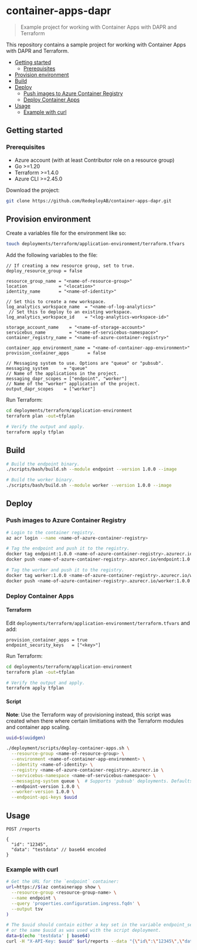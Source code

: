 # container-apps-dapr

> Example project for working with Container Apps with DAPR and Terraform

This repository contains a sample project for working with Container Apps with DAPR and Terraform.

* [Getting started](#getting-started)
  * [Prerequisites](#prerequisites)
* [Provision environment](#provision-environment)
* [Build](#build)
* [Deploy](#deploy)
  * [Push images to Azure Container Registry](#push-images-to-azure-container-registry)
  * [Deploy Container Apps](#deploy-container-apps)
* [Usage](#usage)
  * [Example with curl](#example-with-curl)


## Getting started

### Prerequisites

* Azure account (with at least Contributor role on a resource group)
* Go >=1.20
* Terraform >=1.4.0
* Azure CLI >=2.45.0

Download the project:

```sh
git clone https://github.com/RedeployAB/container-apps-dapr.git
```

## Provision environment

Create a variables file for the environment like so:

```sh
touch deployments/terraform/application-environment/terraform.tfvars
```

Add the following variables to the file:

```hcl
// If creating a new resource group, set to true.
deploy_resource_group = false

resource_group_name = "<name-of-resource-group>"
location            = "<location>"
identity_name       = "<name-of-identity>"

// Set this to create a new workspace.
log_analytics_workspace_name  = "<name-of-log-analytics>"
 // Set this to deploy to an existing workspace.
log_analytics_workspace_id    = "<log-analytics-workspace-id>"

storage_account_name    = "<name-of-storage-account>"
servicebus_name         = "<name-of-servicebus-namespace>"
container_registry_name = "<name-of-azure-container-registry>"

container_app_environment_name = "<name-of-container-app-environment>"
provision_container_apps       = false

// Messaging system to use. Options are "queue" or "pubsub".
messaging_system      = "queue"
// Name of the applications in the project.
messaging_dapr_scopes = ["endpoint", "worker"]
// Name of the "worker" application of the project.
output_dapr_scopes    = ["worker"]
```

Run Terraform:

```sh
cd deployments/terraform/application-environment
terraform plan -out=tfplan

# Verify the output and apply.
terraform apply tfplan
```

## Build

```sh
# Build the endpoint binary.
./scripts/bash/build.sh --module endpoint --version 1.0.0 --image

# Build the worker binary.
./scripts/bash/build.sh --module worker --version 1.0.0 --image
```

## Deploy

### Push images to Azure Container Registry

```sh
# Login to the container registry.
az acr login --name <name-of-azure-container-registry>

# Tag the endpoint and push it to the registry.
docker tag endpoint:1.0.0 <name-of-azure-container-registry>.azurecr.io/endpoint:1.0.0
docker push <name-of-azure-container-registry>.azurecr.io/endpoint:1.0.0

# Tag the worker and push it to the registry.
docker tag worker:1.0.0 <name-of-azure-container-registry>.azurecr.io/worker:1.0.0
docker push <name-of-azure-container-registry>.azurecr.io/worker:1.0.0
```

### Deploy Container Apps

#### Terraform

Edit `deployments/terraform/application-environment/terraform.tfvars` and add:

```hcl
provision_container_apps = true
endpoint_security_keys   = ["<key>"]
```

Run Terraform:

```sh
cd deployments/terraform/application-environment
terraform plan -out=tfplan

# Verify the output and apply.
terraform apply tfplan
```

#### Script

**Note**: Use the Terraform way of provisioning instead, this script was created when
there where certain limitiations with the Terraform modules and container app scaling.

```sh
uuid=$(uuidgen)

./deployment/scripts/deploy-container-apps.sh \
  --resource-group <name-of-resource-group> \
  --environment <name-of-container-app-environment> \
  --identity <name-of-identity> \
  --registry <name-of-azure-container-registry>.azurecr.io \
  --servicebus-namespace <name-of-servicebus-namespace> \
  --messaging-system queue \  # Supports 'pubsub' deployments. Defaults to 'queue' if omitted.
  --endpoint-version 1.0.0 \
  --worker-version 1.0.0 \
  --endpoint-api-keys $uuid
```

## Usage

```http
POST /reports

{
  "id": "12345",
  "data": "testdata" // base64 encoded
}
```

### Example with curl

```sh
# Get the URL for the `endpoint` container:
url=https://$(az containerapp show \
  --resource-group <resource-group-name> \
  --name endpoint \
  --query 'properties.configuration.ingress.fqdn' \
  --output tsv
)

# The $uuid should contain either a key set in the variable endpoint_security_keys,
# or the same $uuid as was used with the script deployment.
data=$(echo 'testdata' | base64)
curl -H "X-API-Key: $uuid" $url/reports --data "{\"id\":\"12345\",\"data\":\"$data\"}"
```
